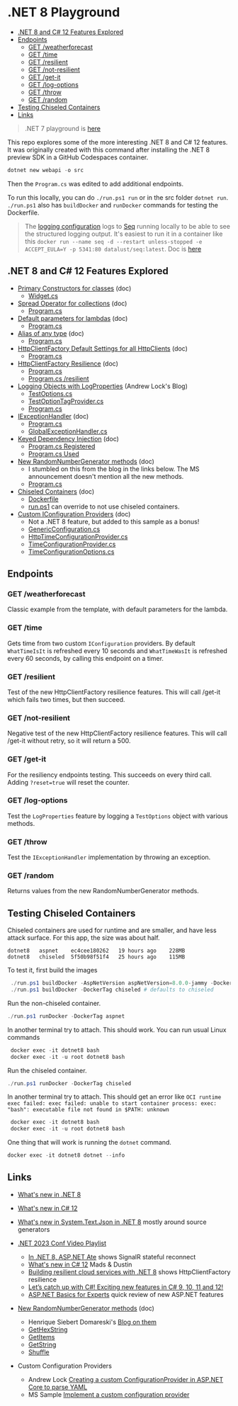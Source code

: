 # .NET 8 Playground <!-- omit in toc -->

- [.NET 8 and C# 12 Features Explored](#net-8-and-c-12-features-explored)
- [Endpoints](#endpoints)
  - [GET /weatherforecast](#get-weatherforecast)
  - [GET /time](#get-time)
  - [GET /resilient](#get-resilient)
  - [GET /not-resilient](#get-not-resilient)
  - [GET /get-it](#get-get-it)
  - [GET /log-options](#get-log-options)
  - [GET /throw](#get-throw)
  - [GET /random](#get-random)
- [Testing Chiseled Containers](#testing-chiseled-containers)
- [Links](#links)

> .NET 7 playground is [here](https://github.com/seekatar/dotnet7)

This repo explores some of the more interesting .NET 8 and C# 12 features. It was originally created with this command after installing the .NET 8 preview SDK in a GitHub Codespaces container.

```powershell
dotnet new webapi -o src
```

Then the `Program.cs` was edited to add additional endpoints.

To run this locally, you can do `./run.ps1 run` or in the src folder `dotnet run`. `./run.ps1` also has `buildDocker` and `runDocker` commands for testing the Dockerfile.

> The [logging configuration](src/appsettings.json#L23) logs to [Seq](https://datalust.co/seq) running locally to be able to see the structured logging output. It's easiest to run it in a container like this `docker run --name seq -d --restart unless-stopped -e ACCEPT_EULA=Y -p 5341:80 datalust/seq:latest`. Doc is [here](https://docs.datalust.co/v5/docs/getting-started-with-docker#running-seq-in-a-docker-container)

## .NET 8 and C# 12 Features Explored

- [Primary Constructors for classes](https://learn.microsoft.com/en-us/dotnet/csharp/programming-guide/classes-and-structs/instance-constructors#primary-constructors) (doc)
  - [Widget.cs](src/Models/Widget.cs#L8)
- [Spread Operator for collections](https://learn.microsoft.com/en-us/dotnet/csharp/whats-new/csharp-12#collection-expressions) (doc)
  - [Program.cs](src/Program.cs#L133)
- [Default parameters for lambdas](https://learn.microsoft.com/en-us/dotnet/csharp/language-reference/operators/lambda-expressions#input-parameters-of-a-lambda-expression) (doc)
  - [Program.cs](src/Program.cs#L90)
- [Alias of any type](https://learn.microsoft.com/en-us/dotnet/csharp/language-reference/proposals/csharp-12.0/using-alias-types) (doc)
  - [Program.cs](src/Program.cs#L11)
- [HttpClientFactory Default Settings for all HttpClients](https://devblogs.microsoft.com/dotnet/dotnet-8-networking-improvements/#set-up-defaults-for-all-clients) (doc)
  - [Program.cs](src/Program.cs#L25)
- [HttpClientFactory Resilience](https://devblogs.microsoft.com/dotnet/building-resilient-cloud-services-with-dotnet-8/#standard-resilience-pipeline) (doc)
  - [Program.cs](src/Program.cs#L29)
  - [Program.cs /resilient](src/Program.cs#L116)
- [Logging Objects with LogProperties](https://andrewlock.net/customising-the-new-telemetry-logging-source-generator) (Andrew Lock's Blog)
  - [TestOptions.cs](src/Models/TestOptions.cs#L26)
  - [TestOptionTagProvider.cs](src/Models/TestOptionTagProvider.cs#L3)
  - [Program.cs](src/Program.cs#L139)
- [IExceptionHandler](https://learn.microsoft.com/en-us/aspnet/core/fundamentals/error-handling?view=aspnetcore-8.0#iexceptionhandler) (doc)
  - [Program.cs](src/Program.cs#L58)
  - [GlobalExceptionHandler.cs](src/ExceptionHandlers/GlobalExceptionHandler.cs#L10)
- [Keyed Dependency Injection](https://learn.microsoft.com/en-us/aspnet/core/fundamentals/dependency-injection?view=aspnetcore-8.0#keyed-services) (doc)
  - [Program.cs Registered](src/Program.cs#L61)
  - [Program.cs Used](src/Program.cs#L174)
- [New RandomNumberGenerator methods](https://learn.microsoft.com/en-us/dotnet/api/system.security.cryptography.randomnumbergenerator?view=net-8.0) (doc)
  - I stumbled on this from the blog in the links below. The MS announcement doesn't mention all the new methods.
  - [Program.cs](src/Program.cs#L163)
- [Chiseled Containers](https://devblogs.microsoft.com/dotnet/announcing-dotnet-chiseled-containers/) (doc)
  - [Dockerfile](DevOps/Docker/Dockerfile#L2)
  - [run.ps1](run.ps1#L27) can override to not use chiseled containers.
- [Custom IConfiguration Providers](https://learn.microsoft.com/en-us/dotnet/core/extensions/custom-configuration-provider) (doc)
  - Not a .NET 8 feature, but added to this sample as a bonus!
  - [GenericConfiguration.cs](src/Configuration/GenericConfiguration.cs#L35)
  - [HttpTimeConfigurationProvider.cs](src/TimeConfiguration/HttpTimeConfigurationProvider.cs)
  - [TimeConfigurationProvider.cs](src/TimeConfiguration/TimeConfigurationProvider.cs)
  - [TimeConfigurationOptions.cs](src/TimeConfiguration/TimeConfigurationOptions.cs)

## Endpoints

### GET /weatherforecast

Classic example from the template, with default parameters for the lambda.

### GET /time

Gets time from two custom `IConfiguration` providers. By default `WhatTimeIsIt` is refreshed every 10 seconds and `WhatTimeWasIt` is refreshed every 60 seconds, by calling this endpoint on a timer.

### GET /resilient

Test of the new HttpClientFactory resilience features. This will call /get-it which fails two times, but then succeed.

### GET /not-resilient

Negative test of the new HttpClientFactory resilience features. This will call /get-it without retry, so it will return a 500.

### GET /get-it

For the resiliency endpoints testing. This succeeds on every third call. Adding `?reset=true` will reset the counter.

### GET /log-options

Test the `LogProperties` feature by logging a `TestOptions` object with various methods.

### GET /throw

Test the `IExceptionHandler` implementation by throwing an exception.

### GET /random

Returns values from the new RandomNumberGenerator methods.

## Testing Chiseled Containers

Chiseled containers are used for runtime and are smaller, and have less attack surface. For this app, the size was about half.

```text
dotnet8   aspnet    ec4cee180262   19 hours ago    228MB
dotnet8   chiseled  5f50b98f51f4   25 hours ago    115MB
```

To test it, first build the images

```powershell
 ./run.ps1 buildDocker -AspNetVersion aspNetVersion=8.0.0-jammy -DockerTag aspnet
 ./run.ps1 buildDocker -DockerTag chiseled # defaults to chiseled
 ```

 Run the non-chiseled container.

 ```powershell
 ./run.ps1 runDocker -DockerTag aspnet

```

In another terminal try to attach. This should work. You can run usual Linux commands

```powershell
 docker exec -it dotnet8 bash
 docker exec -it -u root dotnet8 bash
 ```

Run the chiseled container.

 ```powershell
 ./run.ps1 runDocker -DockerTag chiseled
```

In another terminal try to attach. This should get an error like `OCI runtime exec failed: exec failed: unable to start container process: exec: "bash": executable file not found in $PATH: unknown`

```powershell
 docker exec -it dotnet8 bash
 docker exec -it -u root dotnet8 bash
```

One thing that will work is running the `dotnet` command.

```powershell
docker exec -it dotnet8 dotnet --info
```

## Links

- [What's new in .NET 8](https://learn.microsoft.com/en-us/dotnet/core/whats-new/dotnet-8)
- [What's new in C# 12](https://learn.microsoft.com/en-us/dotnet/csharp/whats-new/csharp-12)
- [What's new in System.Text.Json in .NET 8](https://devblogs.microsoft.com/dotnet/system-text-json-in-dotnet-8/) mostly around source generators
- [.NET 2023 Conf Video Playlist](https://www.youtube.com/playlist?list=PLdo4fOcmZ0oULyHSPBx-tQzePOYlhvrAU)
  - [In .NET 8, ASP.NET Ate](https://www.youtube.com/watch?v=eWjtKwRIc54&list=PLdo4fOcmZ0oULyHSPBx-tQzePOYlhvrAU&index=16) shows SignalR stateful reconnect
  - [What's new in C# 12](https://www.youtube.com/watch?v=by-GL-SjHdc&list=PLdo4fOcmZ0oULyHSPBx-tQzePOYlhvrAU&index=6&pp=iAQB) Mads & Dustin
  - [Building resilient cloud services with .NET 8](https://www.youtube.com/watch?v=BDZpuFI8mMM&list=PLdo4fOcmZ0oULyHSPBx-tQzePOYlhvrAU&index=14) shows HttpClientFactory resilience
  - [Let’s catch up with C#! Exciting new features in C# 9, 10, 11 and 12!](https://www.youtube.com/watch?v=Ci-FTnC-j84&list=PLdo4fOcmZ0oULyHSPBx-tQzePOYlhvrAU&index=35)
  - [ASP.NET Basics for Experts](https://www.youtube.com/watch?v=GDCMiBu_2gI&list=PLdo4fOcmZ0oULyHSPBx-tQzePOYlhvrAU&index=23) quick review of new ASP.NET features
- [New RandomNumberGenerator methods](https://learn.microsoft.com/en-us/dotnet/api/system.security.cryptography.randomnumbergenerator?view=net-8.0) (doc)
  - Henrique Siebert Domareski's [Blog on them](https://henriquesd.medium.com/net-8-new-randomness-methods-f2422f55320f)
  - [GetHexString](https://learn.microsoft.com/en-us/dotnet/api/system.security.cryptography.randomnumbergenerator.gethexstring?view=net-8.0)
  - [GetItems](https://learn.microsoft.com/en-us/dotnet/api/system.security.cryptography.randomnumbergenerator.getitems?view=net-8.0)
  - [GetString](https://learn.microsoft.com/en-us/dotnet/api/system.security.cryptography.randomnumbergenerator.getstring?view=net-8.0)
  - [Shuffle](https://learn.microsoft.com/en-us/dotnet/api/system.security.cryptography.randomnumbergenerator.shuffle?view=net-8.0)

- Custom Configuration Providers
  - Andrew Lock [Creating a custom ConfigurationProvider in ASP.NET Core to parse YAML](https://andrewlock.net/creating-a-custom-iconfigurationprovider-in-asp-net-core-to-parse-yaml/)
  - MS Sample [Implement a custom configuration provider](https://learn.microsoft.com/en-us/dotnet/core/extensions/custom-configuration-provider)